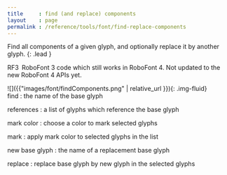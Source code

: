 ```yaml
---
title     : find (and replace) components
layout    : page
permalink : /reference/tools/font/find-replace-components
---
```


Find all components of a given glyph, and optionally replace it by another glyph.
{: .lead }

<span class="badge text-bg-warning rounded-0">RF3</span> RoboFont 3 code which still works in RoboFont 4. Not updated to the new RoboFont 4 APIs yet.


<div class='row'>

<div class='col-sm-4' markdown='1'>
![]({{"images/font/findComponents.png" | relative_url }}){: .img-fluid}
</div>

<div class='col-sm-8' markdown='1'>
find
: the name of the base glyph

references
: a list of glyphs which reference the base glyph

mark color
: choose a color to mark selected glyphs

mark
: apply mark color to selected glyphs in the list

new base glyph
: the name of a replacement base glyph

replace
: replace base glyph by new glyph in the selected glyphs
</div>

</div>
